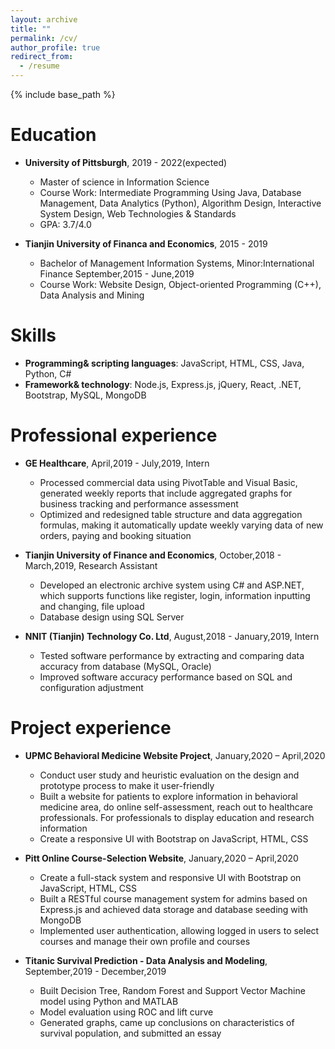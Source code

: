 ```yaml
---
layout: archive
title: ""
permalink: /cv/
author_profile: true
redirect_from:
  - /resume
---
```


{% include base_path %}

Education
======
* **University of Pittsburgh**, 2019 - 2022(expected)
    * Master of science in Information Science 
    * Course Work: Intermediate Programming Using Java, Database Management, Data Analytics     (Python), Algorithm Design, Interactive System Design, Web Technologies & Standards
    * GPA: 3.7/4.0

* **Tianjin University of Financa and Economics**, 2015 - 2019
    * Bachelor of Management Information Systems, Minor:International Finance         September,2015 - June,2019
    * Course Work: Website Design, Object-oriented Programming (C++), Data Analysis and Mining

Skills
======
* **Programming& scripting languages**: JavaScript, HTML, CSS, Java, Python, C#
* **Framework& technology**: Node.js, Express.js, jQuery, React, .NET, Bootstrap, MySQL, MongoDB 

Professional experience
======
* **GE Healthcare**, April,2019 - July,2019, Intern                                      
    * Processed commercial data using PivotTable and Visual Basic, generated weekly reports that include aggregated graphs for business tracking and performance assessment
    * Optimized and redesigned table structure and data aggregation formulas, making it automatically update weekly varying data of new orders, paying and booking situation
  
* **Tianjin University of Finance and Economics**, October,2018 - March,2019, Research Assistant                                                                  
    * Developed an electronic archive system using C# and ASP.NET, which supports functions like register, login, information inputting and changing, file upload
    * Database design using SQL Server

* **NNIT (Tianjin) Technology Co. Ltd**, August,2018 - January,2019, Intern                                          
    * Tested software performance by extracting and comparing data accuracy from database (MySQL, Oracle)
    * Improved software accuracy performance based on SQL and configuration adjustment

Project experience
======   
* **UPMC Behavioral Medicine Website Project**, January,2020 – April,2020
    *	Conduct user study and heuristic evaluation on the design and prototype process to make it user-friendly
    *	Built a website for patients to explore information in behavioral medicine area, do online self-assessment, reach out to healthcare professionals. For professionals to display education and research information
    *	Create a responsive UI with Bootstrap on JavaScript, HTML, CSS
    
* **Pitt Online Course-Selection Website**,	January,2020 – April,2020
    *	Create a full-stack system and responsive UI with Bootstrap on JavaScript, HTML, CSS
    *	Built a RESTful course management system for admins based on Express.js and achieved data storage and database seeding with MongoDB
    *	Implemented user authentication, allowing logged in users to select courses and manage their own profile and courses

* **Titanic Survival Prediction - Data Analysis and Modeling**, September,2019 - December,2019
    * Built Decision Tree, Random Forest and Support Vector Machine model using Python and MATLAB
    * Model evaluation using ROC and lift curve
    * Generated graphs, came up conclusions on characteristics of survival population, and submitted an essay
